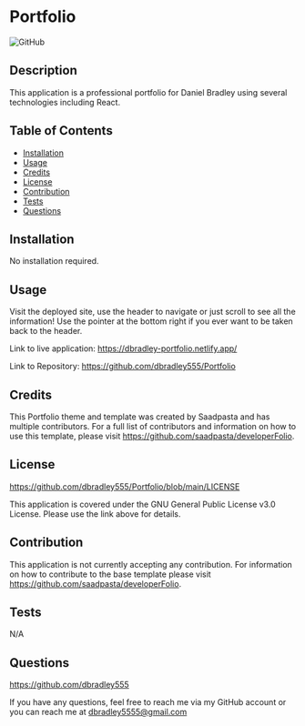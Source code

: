 # Portfolio

![GitHub](https://img.shields.io/github/license/dbradley555/Portfolio?style=for-the-badge)

## Description

This application is a professional portfolio for Daniel Bradley using several technologies including React.

## Table of Contents

- [Installation](#installation)
- [Usage](#usage)
- [Credits](#credits)
- [License](#license)
- [Contribution](#contribution)
- [Tests](#tests)
- [Questions](#questions)

## Installation

No installation required.

## Usage

Visit the deployed site, use the header to navigate or just scroll to see all the information! Use the pointer at the bottom right if you ever want to be taken back to the header.

Link to live application: https://dbradley-portfolio.netlify.app/

Link to Repository: https://github.com/dbradley555/Portfolio

## Credits

This Portfolio theme and template was created by Saadpasta and has multiple contributors. For a full list of contributors and information on how to use this template, please visit https://github.com/saadpasta/developerFolio.

## License

https://github.com/dbradley555/Portfolio/blob/main/LICENSE

This application is covered under the GNU General Public License v3.0 License. Please use the link above for details.

## Contribution

This application is not currently accepting any contribution. For information on how to contribute to the base template please visit https://github.com/saadpasta/developerFolio.

## Tests

N/A

## Questions

https://github.com/dbradley555

If you have any questions, feel free to reach me via my GitHub account or you can reach me at
dbradley5555@gmail.com
